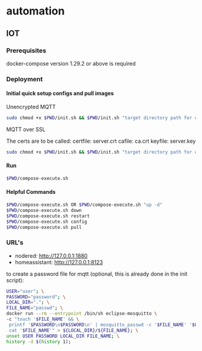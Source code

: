 # automation

## IOT

### Prerequisites

docker-compose version 1.29.2 or above is required

### Deployment

#### Initial quick setup configs and pull images

Unencrypted MQTT

```bash
sudo chmod +x $PWD/init.sh && $PWD/init.sh "target directory path for configs and downloads" "mqtt_username" "mqtt_password"
```

MQTT over SSL

The certs are to be called:
certfile: server.crt
cafile: ca.crt
keyfile: server.key

```bash
sudo chmod +x $PWD/init.sh && $PWD/init.sh "target directory path for configs and downloads" "mqtt_username" "mqtt_password" true "certs directory path"
```

#### Run

```bash
$PWD/compose-execute.sh
```

#### Helpful Commands

```bash
$PWD/compose-execute.sh OR $PWD/compose-execute.sh "up -d"
$PWD/compose-execute.sh down
$PWD/compose-execute.sh restart
$PWD/compose-execute.sh config
$PWD/compose-execute.sh pull
```

### URL's

- nodered: http://127.0.0.1:1880
- homeassistant: http://127.0.0.1:8123

to create a password file for mqtt (optional, this is already done in the init script):

```bash
USER="user"; \
PASSWORD="password"; \
LOCAL_DIR="."; \
FILE_NAME="passwd"; \
docker run --rm --entrypoint /bin/sh eclipse-mosquitto \
-c "touch '$FILE_NAME' && \
 printf '$PASSWORD\n$PASSWORD\n' | mosquitto_passwd -c '$FILE_NAME' '$USER' > /dev/null && \
 cat '$FILE_NAME'" > ${LOCAL_DIR}/${FILE_NAME}; \
unset USER PASSWORD LOCAL_DIR FILE_NAME; \
history -d $(history 1);
```
